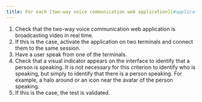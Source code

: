 ```yaml
---
title: For each [two-way voice communication web application](#application-web-de-communication-orale-bidirectionnelle) that has real-time video, is there a visual indicator of speaking activity?
---
```


1. Check that the two-way voice communication web application is broadcasting video in real time.
2. If this is the case, activate the application on two terminals and connect them to the same session.
3. Have a user speak from one of the terminals.
4. Check that a visual indicator appears on the interface to identify that a person is speaking. It is not necessary for this criterion to identify who is speaking, but simply to identify that there is a person speaking. For example, a halo around or an icon near the avatar of the person speaking.
5. If this is the case, the test is validated.